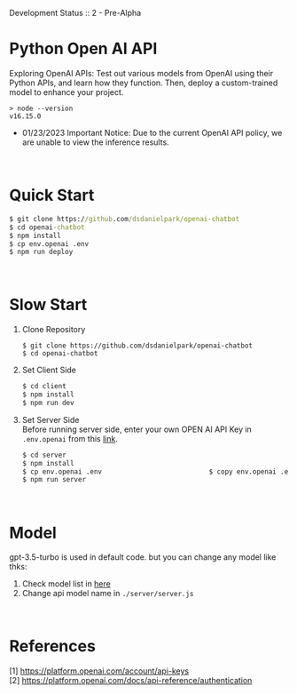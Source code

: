 Development Status :: 2 - Pre-Alpha

# Python Open AI API
Exploring OpenAI APIs: Test out various models from OpenAI using their Python APIs, and learn how they function. Then, deploy a custom-trained model to enhance your project.
```
> node --version
v16.15.0
```
- 01/23/2023 Important Notice: Due to the current OpenAI API policy, we are unable to view the inference results.


<br>

# Quick Start

```cmd
$ git clone https://github.com/dsdanielpark/openai-chatbot
$ cd openai-chatbot
$ npm install
$ cp env.openai .env 
$ npm run deploy
```

<br>

# Slow Start
1. Clone Repository
    ```
    $ git clone https://github.com/dsdanielpark/openai-chatbot
    $ cd openai-chatbot
    ```

2. Set Client Side
    ```cmd
    $ cd client 
    $ npm install
    $ npm run dev
    ```

3. Set Server Side <br>
    Before running server side, enter your own OPEN AI API Key in `.env.openai` from this [link](https://platform.openai.com/account/api-keys).

    ```cmd
    $ cd server
    $ npm install
    $ cp env.openai .env                           $ copy env.openai .env     (windonws)
    $ npm run server
    ```

<br>

# Model 
gpt-3.5-turbo is used in default code. but you can change any model like thks:
1. Check model list in [here](https://github.com/dsdanielpark/openai-chatbot/blob/main/scripts/api_test.ipynb)
2. Change api model name in `./server/server.js`

<br>

# References
[1] https://platform.openai.com/account/api-keys <br>
[2] https://platform.openai.com/docs/api-reference/authentication

